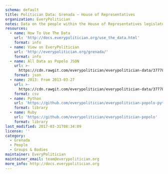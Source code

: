 ```yaml
---
schema: default
title: Politician Data: Grenada — House of Representatives
organization: EveryPolitician
notes: Data on the people within the House of Representatives legislature of Grenada.
resources:
  - name: How To Use The Data
    url: 'http://docs.everypolitician.org/use_the_data.html'
    format: info
  - name: View on EveryPolitician
    url: 'http://everypolitician.org/grenada/'
    format: info
  - name: All Data as Popolo JSON
    url: >-
      https://cdn.rawgit.com/everypolitician/everypolitician-data/377789dd25eb8e0298156f2ac65bdc6736aa7e04/data/Grenada/House_of_Representatives/ep-popolo-v1.0.json
    format: json
  - name: 2013: From 2013-03-27
    url: >-
      https://cdn.rawgit.com/everypolitician/everypolitician-data/377789dd25eb8e0298156f2ac65bdc6736aa7e04/data/Grenada/House_of_Representatives/term-2013.csv
    format: csv
  - name: Python
    url: 'https://github.com/everypolitician/everypolitician-popolo-python'
    format: library
  - name: Ruby
    url: 'https://github.com/everypolitician/everypolitician-popolo'
    format: library
last_modified: 2017-03-31T08:34:09
license: ''
category:
  - Grenada
  - People
  - Groups & Bodies
maintainer: EveryPolitician
maintainer_email: team@everypolitician.org
more_info: http://docs.everypolitician.org
---
```

